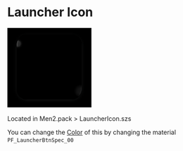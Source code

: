 # Launcher Icon

![image](imgs/launchericon/image.png)

Located in Men2.pack > LauncherIcon.szs

You can change the [Color](../general/colors.md) of this by changing the material `PF_LauncherBtnSpec_00`